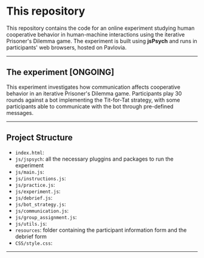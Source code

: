# This repository 

This repository contains the code for an online experiment studying human cooperative behavior in human-machine interactions using the iterative Prisoner's Dilemma game. The experiment is built using **jsPsych** and runs in participants' web browsers, hosted on Pavlovia.

---

## The experiment [ONGOING]

This experiment investigates how communication affects cooperative behavior in an iterative Prisoner's Dilemma game. Participants play 30 rounds against a bot implementing the Tit-for-Tat strategy, with some participants able to communicate with the bot through pre-defined messages.

---

## Project Structure

- `index.html`: 
- `js/jspsych`: all the necessary pluggins and packages to run the experiment
- `js/main.js`:
- `js/instructions.js`: 
- `js/practice.js`:
- `js/experiment.js`:
- `js/debrief.js`:
- `js/bot_strategy.js`:
- `js/communication.js`:
- `js/group_assignment.js`:
- `js/utils.js`:
- `resources`: folder containing the participant information form and the debrief form
- `CSS/style.css`: 

---